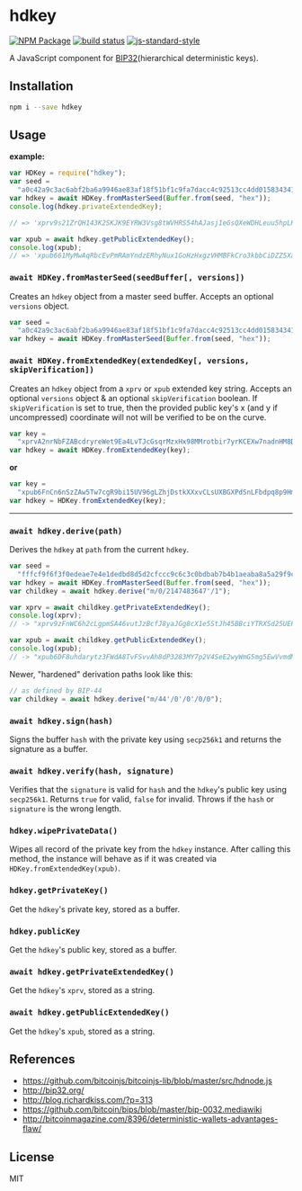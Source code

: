 # hdkey

[![NPM Package](https://img.shields.io/npm/v/hdkey.svg?style=flat-square)](https://www.npmjs.org/package/hdkey)
[![build status](https://secure.travis-ci.org/cryptocoinjs/hdkey.svg)](http://travis-ci.org/cryptocoinjs/hdkey)
[![js-standard-style](https://img.shields.io/badge/code%20style-standard-brightgreen.svg)](http://standardjs.com/)

A JavaScript component for
[BIP32](https://github.com/bitcoin/bips/blob/master/bip-0032.mediawiki)(hierarchical
deterministic keys).

## Installation

```bash
npm i --save hdkey
```

## Usage

**example:**

```js
var HDKey = require("hdkey");
var seed =
  "a0c42a9c3ac6abf2ba6a9946ae83af18f51bf1c9fa7dacc4c92513cc4dd015834341c775dcd4c0fac73547c5662d81a9e9361a0aac604a73a321bd9103bce8af";
var hdkey = await HDKey.fromMasterSeed(Buffer.from(seed, "hex"));
console.log(hdkey.privateExtendedKey);

// => 'xprv9s21ZrQH143K2SKJK9EYRW3Vsg8tWVHRS54hAJasj1eGsQXeWDHLeuu5hpLHRbeKedDJM4Wj9wHHMmuhPF8dQ3bzyup6R7qmMQ1i1FtzNEW'

var xpub = await hdkey.getPublicExtendedKey();
console.log(xpub);
// => 'xpub661MyMwAqRbcEvPmRAmYndzERhyNux1GoHzHxgzVHMBFkCro3kbbCiDZZ5XabZDyXPj5mH3hktvkjhhUdCQxie5e1g4t2GuAWNbPmsSfDp2'
```

### `await HDKey.fromMasterSeed(seedBuffer[, versions])`

Creates an `hdkey` object from a master seed buffer. Accepts an optional
`versions` object.

```js
var seed =
  "a0c42a9c3ac6abf2ba6a9946ae83af18f51bf1c9fa7dacc4c92513cc4dd015834341c775dcd4c0fac73547c5662d81a9e9361a0aac604a73a321bd9103bce8af";
var hdkey = await HDKey.fromMasterSeed(Buffer.from(seed, "hex"));
```

### `await HDKey.fromExtendedKey(extendedKey[, versions, skipVerification])`

Creates an `hdkey` object from a `xprv` or `xpub` extended key string. Accepts
an optional `versions` object & an optional `skipVerification` boolean. If
`skipVerification` is set to true, then the provided public key's x (and y if
uncompressed) coordinate will not will be verified to be on the curve.

```js
var key =
  "xprvA2nrNbFZABcdryreWet9Ea4LvTJcGsqrMzxHx98MMrotbir7yrKCEXw7nadnHM8Dq38EGfSh6dqA9QWTyefMLEcBYJUuekgW4BYPJcr9E7j";
var hdkey = await HDKey.fromExtendedKey(key);
```

**or**

```js
var key =
  "xpub6FnCn6nSzZAw5Tw7cgR9bi15UV96gLZhjDstkXXxvCLsUXBGXPdSnLFbdpq8p9HmGsApME5hQTZ3emM2rnY5agb9rXpVGyy3bdW6EEgAtqt";
var hdkey = HDKey.fromExtendedKey(key);
```

---

### `await hdkey.derive(path)`

Derives the `hdkey` at `path` from the current `hdkey`.

```js
var seed =
  "fffcf9f6f3f0edeae7e4e1dedbd8d5d2cfccc9c6c3c0bdbab7b4b1aeaba8a5a29f9c999693908d8a8784817e7b7875726f6c696663605d5a5754514e4b484542";
var hdkey = await HDKey.fromMasterSeed(Buffer.from(seed, "hex"));
var childkey = await hdkey.derive("m/0/2147483647'/1");

var xprv = await childkey.getPrivateExtendedKey();
console.log(xprv);
// -> "xprv9zFnWC6h2cLgpmSA46vutJzBcfJ8yaJGg8cX1e5StJh45BBciYTRXSd25UEPVuesF9yog62tGAQtHjXajPPdbRCHuWS6T8XA2ECKADdw4Ef"

var xpub = await childkey.getPublicExtendedKey();
console.log(xpub);
// -> "xpub6DF8uhdarytz3FWdA8TvFSvvAh8dP3283MY7p2V4SeE2wyWmG5mg5EwVvmdMVCQcoNJxGoWaU9DCWh89LojfZ537wTfunKau47EL2dhHKon"
```

Newer, "hardened" derivation paths look like this:

```js
// as defined by BIP-44
var childkey = await hdkey.derive("m/44'/0'/0'/0/0");
```

### `await hdkey.sign(hash)`

Signs the buffer `hash` with the private key using `secp256k1` and returns the
signature as a buffer.

### `await hdkey.verify(hash, signature)`

Verifies that the `signature` is valid for `hash` and the `hdkey`'s public key
using `secp256k1`. Returns `true` for valid, `false` for invalid. Throws if the
`hash` or `signature` is the wrong length.

### `hdkey.wipePrivateData()`

Wipes all record of the private key from the `hdkey` instance. After calling
this method, the instance will behave as if it was created via
`HDKey.fromExtendedKey(xpub)`.

### `hdkey.getPrivateKey()`

Get the `hdkey`'s private key, stored as a buffer.

### `hdkey.publicKey`

Get the `hdkey`'s public key, stored as a buffer.

### `await hdkey.getPrivateExtendedKey()`

Get the `hdkey`'s `xprv`, stored as a string.

### `await hdkey.getPublicExtendedKey()`

Get the `hdkey`'s `xpub`, stored as a string.

## References

- https://github.com/bitcoinjs/bitcoinjs-lib/blob/master/src/hdnode.js
- http://bip32.org/
- http://blog.richardkiss.com/?p=313
- https://github.com/bitcoin/bips/blob/master/bip-0032.mediawiki
- http://bitcoinmagazine.com/8396/deterministic-wallets-advantages-flaw/

## License

MIT
